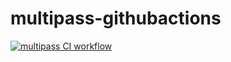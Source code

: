 # multipass-githubactions

[![multipass CI workflow](https://github.com/githubfoam/multipass-githubactions/actions/workflows/multipass-wf.yml/badge.svg)](https://github.com/githubfoam/multipass-githubactions/actions/workflows/multipass-wf.yml)
